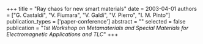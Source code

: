 +++
title = "Ray chaos for new smart materials"
date = 2003-04-01
authors = ["G. Castaldi", "V. Fiumara", "V. Galdi", "V. Pierro", "I. M. Pinto"]
publication_types = ['paper-conference']
abstract = ""
selected = false
publication = "*1st Workshop on Metamaterials and Special Materials for Electromagnetic Applications and TLC*"
+++

